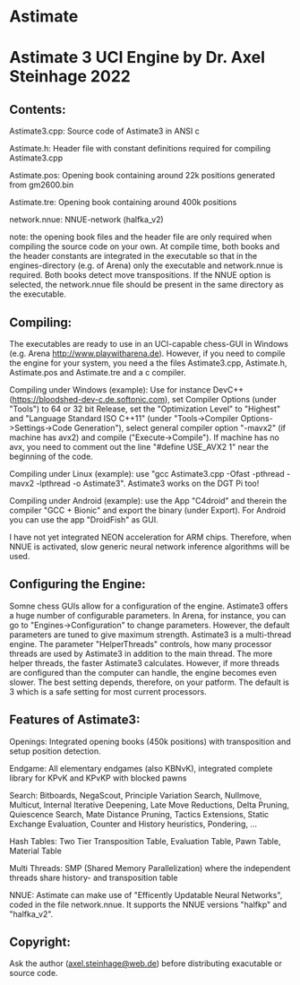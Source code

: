 # Astimate
Astimate 3 UCI Engine by Dr. Axel Steinhage 2022
================================================

Contents:
---------

Astimate3.cpp:			Source code of Astimate3 in ANSI c

Astimate.h:			Header file with constant definitions required for compiling Astimate3.cpp

Astimate.pos:			Opening book containing around 22k positions generated from gm2600.bin

Astimate.tre:			Opening book containing around 400k positions

network.nnue:			NNUE-network (halfka_v2)


note: the opening book files and the header file are only required when compiling the source code on your own. At compile time, both books and the header constants are integrated in the executable so that in the engines-directory (e.g. of Arena) only the executable and network.nnue is required. Both books detect move transpositions. If the NNUE option is selected, the network.nnue file should be present in the same directory as the executable.

Compiling:
----------

The executables are ready to use in an UCI-capable chess-GUI in Windows (e.g. Arena http://www.playwitharena.de). However, if you need to compile the engine for your system, you need a the files Astimate3.cpp, Astimate.h, Astimate.pos and Astimate.tre and a c compiler.

Compiling under Windows (example): Use for instance DevC++ (https://bloodshed-dev-c.de.softonic.com), set Compiler Options (under "Tools") to 64 or 32 bit Release, set the "Optimization Level" to "Highest" and "Language Standard ISO C++11" (under "Tools->Compiler Options->Settings->Code Generation"), select general compiler option "-mavx2" (if machine has avx2) and compile ("Execute->Compile"). If machine has no avx, you need to comment out the line "#define USE_AVX2  1" near the beginning of the code.

Compiling under Linux (example): use "gcc Astimate3.cpp -Ofast -pthread -mavx2 -lpthread -o Astimate3". Astimate3 works on the DGT Pi too!

Compiling under Android (example): use the App "C4droid" and therein the compiler "GCC + Bionic" and export the binary (under Export). For Android you can use the app "DroidFish" as GUI.

I have not yet integrated NEON acceleration for ARM chips. Therefore, when NNUE is activated, slow generic neural network inference algorithms will be used.

Configuring the Engine:
-----------------------

Somne chess GUIs allow for a configuration of the engine. Astimate3 offers a huge number of configurable parameters. In Arena, for instance, you can go to "Engines->Configuration" to change parameters. However, the default parameters are tuned to give maximum strength.
Astimate3 is a multi-thread engine. The parameter "HelperThreads" controls, how many processor threads are used by Astimate3 in addition to the main thread. The more helper threads, the faster Astimate3 calculates. However, if more threads are configured than the computer can handle, the engine becomes even slower. The best setting depends, therefore, on your patform. The default is 3 which is a safe setting for most current processors.

Features of Astimate3:
----------------------

Openings:		Integrated opening books (450k positions) with transposition and setup position detection.

Endgame:		All elementary endgames (also KBNvK), integrated complete library for KPvK and KPvKP with blocked pawns

Search:		Bitboards, NegaScout, Principle Variation Search, Nullmove, Multicut, Internal Iterative Deepening, Late Move Reductions, 
			Delta Pruning, Quiescence Search, Mate Distance Pruning, Tactics Extensions, Static Exchange Evaluation, Counter and History heuristics, Pondering, ...
			
Hash Tables:	Two Tier Transposition Table, Evaluation Table, Pawn Table, Material Table

Multi Threads:	SMP (Shared Memory Parallelization) where the independent threads share history- and transposition table

NNUE:			Astimate can make use of "Efficently Updatable Neural Networks", coded in the file network.nnue. It supports the NNUE versions "halfkp" and "halfka_v2".

Copyright:
----------
Ask the author (axel.steinhage@web.de) before distributing exacutable or source code.

